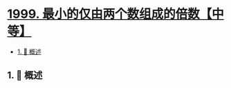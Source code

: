 # [1999. 最小的仅由两个数组成的倍数【中等】](https://github.com/tnotesjs/TNotes.leetcode/tree/main/notes/1999.%20%E6%9C%80%E5%B0%8F%E7%9A%84%E4%BB%85%E7%94%B1%E4%B8%A4%E4%B8%AA%E6%95%B0%E7%BB%84%E6%88%90%E7%9A%84%E5%80%8D%E6%95%B0%E3%80%90%E4%B8%AD%E7%AD%89%E3%80%91)

<!-- region:toc -->

- [1. 📝 概述](#1--概述)

<!-- endregion:toc -->

## 1. 📝 概述
